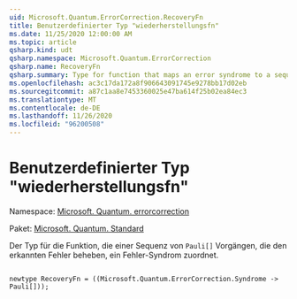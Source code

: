 ```yaml
---
uid: Microsoft.Quantum.ErrorCorrection.RecoveryFn
title: Benutzerdefinierter Typ "wiederherstellungsfn"
ms.date: 11/25/2020 12:00:00 AM
ms.topic: article
qsharp.kind: udt
qsharp.namespace: Microsoft.Quantum.ErrorCorrection
qsharp.name: RecoveryFn
qsharp.summary: Type for function that maps an error syndrome to a sequence of `Pauli[]` operations that correct the detected error.
ms.openlocfilehash: ac3c17da172a8f906643091745e9278bb17d02eb
ms.sourcegitcommit: a87c1aa8e7453360025e47ba614f25b02ea84ec3
ms.translationtype: MT
ms.contentlocale: de-DE
ms.lasthandoff: 11/26/2020
ms.locfileid: "96200508"
---
```

# <a name="recoveryfn-user-defined-type"></a>Benutzerdefinierter Typ "wiederherstellungsfn"

Namespace: [Microsoft. Quantum. errorcorrection](xref:Microsoft.Quantum.ErrorCorrection)

Paket: [Microsoft. Quantum. Standard](https://nuget.org/packages/Microsoft.Quantum.Standard)


Der Typ für die Funktion, die einer Sequenz von `Pauli[]` Vorgängen, die den erkannten Fehler beheben, ein Fehler-Syndrom zuordnet.

```qsharp

newtype RecoveryFn = ((Microsoft.Quantum.ErrorCorrection.Syndrome -> Pauli[]));
```

